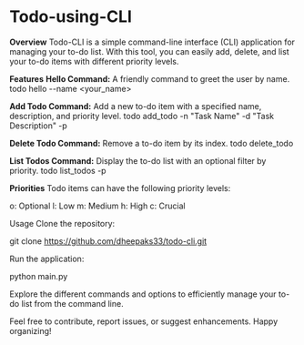 # Todo-using-CLI

**Overview**
Todo-CLI is a simple command-line interface (CLI) application for managing your to-do list. With this tool, you can easily add, delete, and list your to-do items with different priority levels.

**Features**
**Hello Command:** A friendly command to greet the user by name.
todo hello --name <your_name>

**Add Todo Command:** 
Add a new to-do item with a specified name, description, and priority level.
todo add_todo -n "Task Name" -d "Task Description" -p <priority>

**Delete Todo Command:**
Remove a to-do item by its index.
todo delete_todo <index>

**List Todos Command:** 
Display the to-do list with an optional filter by priority.
todo list_todos -p <priority>

**Priorities**
Todo items can have the following priority levels:

o: Optional
l: Low
m: Medium
h: High
c: Crucial

Usage
Clone the repository:

git clone https://github.com/dheepaks33/todo-cli.git

Run the application:

python main.py <command>

Explore the different commands and options to efficiently manage your to-do list from the command line.

Feel free to contribute, report issues, or suggest enhancements. Happy organizing!

